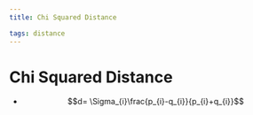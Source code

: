 ```yaml
---
title: Chi Squared Distance

tags: distance 
---
```


# Chi Squared Distance
- $$d= \Sigma_{i}\frac{p_{i}-q_{i}}{p_{i}+q_{i}}$$






















